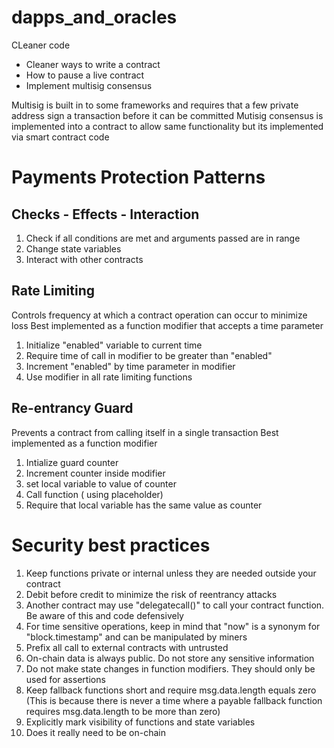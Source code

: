 # dapps_and_oracles
CLeaner code 


- Cleaner ways to write a contract 
- How to pause a live contract
- Implement multisig consensus



Multisig is built in to some frameworks and requires that a few private address sign a transaction before it can be committed
Mutisig consensus is implemented into a contract to allow same functionality but its implemented via smart contract code


# Payments Protection Patterns

##  Checks - Effects - Interaction
1) Check if all conditions are met and arguments passed are in range
2) Change state variables
3) Interact with other contracts





## Rate Limiting
 Controls frequency at which a contract operation can occur to minimize loss
 Best implemented as a function modifier that accepts a time parameter

1) Initialize "enabled" variable to current time
2) Require time of call in modifier to be greater than "enabled"
3) Increment "enabled" by time parameter in modifier
4) Use modifier in all rate limiting functions

##  Re-entrancy Guard
Prevents a contract from calling itself in a single transaction
Best implemented as a  function modifier

1) Intialize guard counter
2) Increment counter inside modifier
3) set local variable to value of counter
4) Call function ( using placeholder)
5) Require that local variable has the same value as counter



# Security best practices

1) Keep functions private or internal unless they are needed outside your contract
2) Debit before credit to minimize the risk of reentrancy attacks
3) Another contract may use "delegatecall()" to call your contract function. Be aware of this and code defensively
4) For time sensitive operations, keep in mind that "now" is a synonym for "block.timestamp" and can be manipulated by miners
5) Prefix all call to external contracts with untrusted
6) On-chain data is always public. Do not store any sensitive information
7) Do not make state changes in function modifiers. They should only be used for assertions
8) Keep fallback functions short and require msg.data.length equals zero (This is because there is never a time where a payable fallback function requires msg.data.length to be more than zero)
9) Explicitly mark visibility of functions and state variables
10) Does it really need to be on-chain